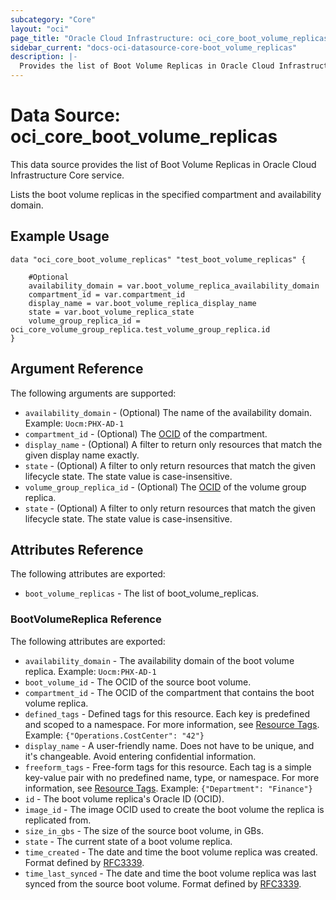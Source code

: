 ```yaml
---
subcategory: "Core"
layout: "oci"
page_title: "Oracle Cloud Infrastructure: oci_core_boot_volume_replicas"
sidebar_current: "docs-oci-datasource-core-boot_volume_replicas"
description: |-
  Provides the list of Boot Volume Replicas in Oracle Cloud Infrastructure Core service
---
```


# Data Source: oci_core_boot_volume_replicas
This data source provides the list of Boot Volume Replicas in Oracle Cloud Infrastructure Core service.

Lists the boot volume replicas in the specified compartment and availability domain.


## Example Usage

```hcl
data "oci_core_boot_volume_replicas" "test_boot_volume_replicas" {

	#Optional
	availability_domain = var.boot_volume_replica_availability_domain
	compartment_id = var.compartment_id
	display_name = var.boot_volume_replica_display_name
	state = var.boot_volume_replica_state
	volume_group_replica_id = oci_core_volume_group_replica.test_volume_group_replica.id
}
```

## Argument Reference

The following arguments are supported:

* `availability_domain` - (Optional) The name of the availability domain.  Example: `Uocm:PHX-AD-1` 
* `compartment_id` - (Optional) The [OCID](https://docs.cloud.oracle.com/iaas/Content/General/Concepts/identifiers.htm) of the compartment.
* `display_name` - (Optional) A filter to return only resources that match the given display name exactly. 
* `state` - (Optional) A filter to only return resources that match the given lifecycle state. The state value is case-insensitive. 
* `volume_group_replica_id` - (Optional) The [OCID](https://docs.cloud.oracle.com/iaas/Content/General/Concepts/identifiers.htm) of the volume group replica.
* `state` - (Optional) A filter to only return resources that match the given lifecycle state.  The state value is case-insensitive. 


## Attributes Reference

The following attributes are exported:

* `boot_volume_replicas` - The list of boot_volume_replicas.

### BootVolumeReplica Reference

The following attributes are exported:

* `availability_domain` - The availability domain of the boot volume replica.  Example: `Uocm:PHX-AD-1` 
* `boot_volume_id` - The OCID of the source boot volume.
* `compartment_id` - The OCID of the compartment that contains the boot volume replica.
* `defined_tags` - Defined tags for this resource. Each key is predefined and scoped to a namespace. For more information, see [Resource Tags](https://docs.cloud.oracle.com/iaas/Content/General/Concepts/resourcetags.htm).  Example: `{"Operations.CostCenter": "42"}` 
* `display_name` - A user-friendly name. Does not have to be unique, and it's changeable. Avoid entering confidential information. 
* `freeform_tags` - Free-form tags for this resource. Each tag is a simple key-value pair with no predefined name, type, or namespace. For more information, see [Resource Tags](https://docs.cloud.oracle.com/iaas/Content/General/Concepts/resourcetags.htm).  Example: `{"Department": "Finance"}` 
* `id` - The boot volume replica's Oracle ID (OCID).
* `image_id` - The image OCID used to create the boot volume the replica is replicated from.
* `size_in_gbs` - The size of the source boot volume, in GBs. 
* `state` - The current state of a boot volume replica.
* `time_created` - The date and time the boot volume replica was created. Format defined by [RFC3339](https://tools.ietf.org/html/rfc3339). 
* `time_last_synced` - The date and time the boot volume replica was last synced from the source boot volume. Format defined by [RFC3339](https://tools.ietf.org/html/rfc3339). 

